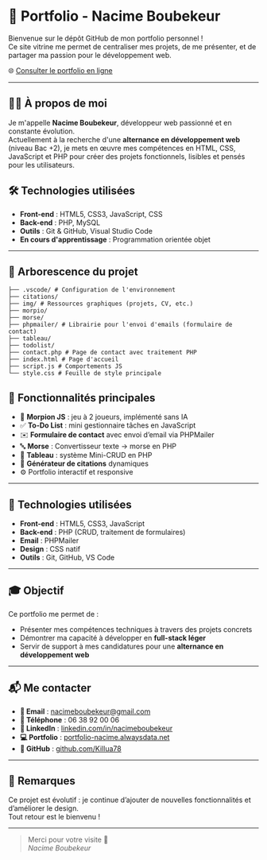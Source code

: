 # 🎯 Portfolio - Nacime Boubekeur

Bienvenue sur le dépôt GitHub de mon portfolio personnel !  
Ce site vitrine me permet de centraliser mes projets, de me présenter, et de partager ma passion pour le développement web.

🌐 [Consulter le portfolio en ligne](https://portfolio-nacime.alwaysdata.net)

---

## 🧑‍💻 À propos de moi

Je m'appelle **Nacime Boubekeur**, développeur web passionné et en constante évolution.  
Actuellement à la recherche d'une **alternance en développement web** (niveau Bac +2), je mets en œuvre mes compétences en HTML, CSS, JavaScript et PHP pour créer des projets fonctionnels, lisibles et pensés pour les utilisateurs.

## 🛠️ Technologies utilisées

- **Front-end** : HTML5, CSS3, JavaScript, CSS  
- **Back-end** : PHP, MySQL  
- **Outils** : Git & GitHub, Visual Studio Code  
- **En cours d'apprentissage** : Programmation orientée objet

---

## 📂 Arborescence du projet
```
├── .vscode/ # Configuration de l'environnement
├── citations/
├── img/ # Ressources graphiques (projets, CV, etc.)
├── morpio/
├── morse/ 
├── phpmailer/ # Librairie pour l'envoi d'emails (formulaire de contact)
├── tableau/ 
├── todolist/
├── contact.php # Page de contact avec traitement PHP
├── index.html # Page d'accueil
├── script.js # Comportements JS 
└── style.css # Feuille de style principale
```

## 🚀 Fonctionnalités principales

- 🎯 **Morpion JS** : jeu à 2 joueurs, implémenté sans IA
- ✅ **To-Do List** : mini gestionnaire tâches en JavaScript
- ✉️ **Formulaire de contact** avec envoi d’email via PHPMailer
- 🔤 **Morse** : Convertisseur texte → morse en PHP 
- 📃 **Tableau** : système Mini-CRUD en PHP
- 📜 **Générateur de citations** dynamiques
- ⚙️ Portfolio interactif et responsive

---

## 🔧 Technologies utilisées

- **Front-end** : HTML5, CSS3, JavaScript
- **Back-end** : PHP (CRUD, traitement de formulaires)
- **Email** : PHPMailer
- **Design** : CSS natif
- **Outils** : Git, GitHub, VS Code

---

## 🎓 Objectif

Ce portfolio me permet de :

- Présenter mes compétences techniques à travers des projets concrets
- Démontrer ma capacité à développer en **full-stack léger**
- Servir de support à mes candidatures pour une **alternance en développement web**

---

## 📬 Me contacter

- **📧 Email** : [nacimeboubekeur@gmail.com](mailto:nacimeboubekeur@gmail.com)  
- **📱 Téléphone** : 06 38 92 00 06  
- **🧠 LinkedIn** : [linkedin.com/in/nacimeboubekeur](https://www.linkedin.com/in/nacimeboubekeur)  
- **💻 Portfolio** : [portfolio-nacime.alwaysdata.net](https://portfolio-nacime.alwaysdata.net)  
- **🐙 GitHub** : [github.com/Killua78](https://github.com/Killua78)

---

## 📝 Remarques

Ce projet est évolutif : je continue d’ajouter de nouvelles fonctionnalités et d’améliorer le design.  
Tout retour est le bienvenu !

---

> Merci pour votre visite 🙏  
> *Nacime Boubekeur*

